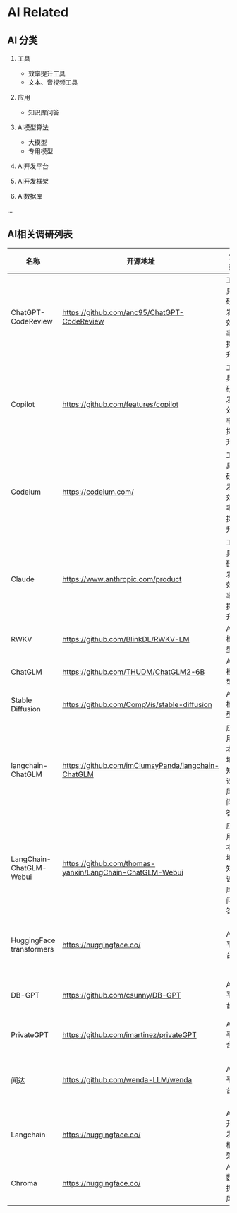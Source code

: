 # AI Related

## AI 分类

1. 工具
    - 效率提升工具
    - 文本、音视频工具

2. 应用
    - 知识库问答

3. AI模型算法
    - 大模型
    - 专用模型
4. AI开发平台
5. AI开发框架
6. AI数据库

...

## AI相关调研列表

| 名称      | 开源地址  | 分类         | 描述                                        | 状态      |
|-----------|-----------|------------|-------------------------------------------|-----------|
| ChatGPT-CodeReview | <https://github.com/anc95/ChatGPT-CodeReview> | 工具-研发效率提升 | 借助ChatGPT能力，实现自动的代码review，提升代码质量、降低代码维护成本   | [kubebb/core项目验证中](https://github.com/kubebb/core/pull/63) |
| Copilot | <https://github.com/features/copilot>| 工具-研发效率提升 | 提供AI辅助编程   | 验证中 |
| Codeium | <https://codeium.com/> | 工具-研发效率提升 | 提供AI辅助编程，包括代码优化、文档编写、单测生成等能力   | 使用中 |
| Claude | <https://www.anthropic.com/product> | 工具-研发效率提升 | 会话式AI助手，支持Slack以及API使用模式   | 使用中(Slack机器人) |
| RWKV | <https://github.com/BlinkDL/RWKV-LM> | AI模型 | 基于循环神经网络的大语言模型算法   | 调研中 |
| ChatGLM | https://github.com/THUDM/ChatGLM2-6B | AI模型 | 开源中英双语对话模型 | 调研中 |
| Stable Diffusion | https://github.com/CompVis/stable-diffusion | AI 模型 | 扩散模型，以文字生成图片 | 调研中 |
| langchain-ChatGLM | <https://github.com/imClumsyPanda/langchain-ChatGLM> | 应用-本地知识库问答 | 基于本地知识库的 ChatGLM 问答，可实现**全部使用开源模型离线私有部署** | 调研中 |
| LangChain-ChatGLM-Webui | <https://github.com/thomas-yanxin/LangChain-ChatGLM-Webui> | 应用-本地知识库问答 | 类似  langchain-ChatGLM                                      | 调研中 |
| HuggingFace transformers | <https://huggingface.co/> | AI平台 |  提供了数以千计的预训练模型，支持 100 多种语言的文本分类、信息抽取、问答、摘要、翻译、文本生成。它的宗旨是让最先进的 NLP 技术人人易用。  | 调研中 |
| DB-GPT | <https://github.com/csunny/DB-GPT> | AI平台 |  通过私有化LLM技术定义数据库下一代交互方式,支持SQL生成诊断、私域问答、向量存储以及多种大于元模型  | 调研中 |
| PrivateGPT | <https://github.com/imartinez/privateGPT> | AI平台 | 基于LLMs模型能力，实现本地文档(私人数据)智能化，100%私有，无数据泄露  | 调研中 |
| 闻达 | https://github.com/wenda-LLM/wenda | AI 平台 | 一个LLM调用平台。目标为针对特定环境的高效内容生成，同时考虑个人和中小企业的计算资源局限性，以及知识安全和私密性问题 | 调研中 |
| Langchain | <https://huggingface.co/> | AI开发框架 | 提供AI应用开发框架，支持多种AI服务(OpenAI/Google),多种文档数据源，提供Python/Typescript/Golang/Rust等多种语言实现 | [调研中](https://github.com/bjwswang/assistant) |
| Chroma | <https://huggingface.co/> | AI数据库 | Chroma是一个开源的AI原生嵌入数据库，简化LLM应用的构建  | 调研中 |
